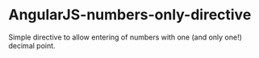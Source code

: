 AngularJS-numbers-only-directive
================================

Simple directive to allow entering of numbers with one (and only one!) decimal point.
